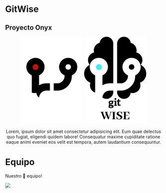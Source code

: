 # GitWise
## Proyecto Onyx

<p align="center">
    <img width=200 src='./docs//assets//logo_dark.png#gh-dark-mode-only' alt='GitWise' />
    <img width=200 src='./docs//assets//logo_light.png#gh-light-mode-only' alt='GitWise' />
</p>
<p align="center">
    Lorem, ipsum dolor sit amet consectetur adipisicing elit. Eum quae delectus quo fugiat, eligendi quidem labore! Consequatur maxime cupiditate ratione eaque animi eveniet eos velit est tempora, autem laudantium consequuntur.
</p>


# Equipo

Nuestro 💪 equipo!

<a href="https://github.com/RodrigoTeran/natgas/">
  <img height=50 src="https://contrib.rocks/image?repo=RodrigoTeran/Natgas" />
</a>